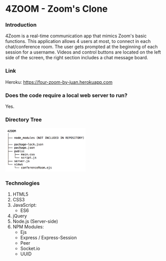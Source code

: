 # 4ZOOM - Zoom's Clone

### Introduction
4Zoom is a real-time communication app that mimics Zoom's basic functions. 
This application allows 4 users at most, to connect in each chat/conference room.
The user gets prompted at the beginning of each session for a username. Videos and 
control buttons are located on the left side of the screen, the right section includes
a chat message board.

### Link
Heroku: https://four-zoom-by-juan.herokuapp.com

### Does the code require a local web server to run?
Yes.

### Directory Tree
<img src="Image/Directory_Zoom_Clone.png" width="50%">

### Technologies
1. HTML5
2. CSS3
3. JavaScript:
   * ES6
4. jQuery
5. Node.js (Server-side)
6. NPM Modules:
   * Ejs
   * Express / Express-Session
   * Peer
   * Socket.io
   * UUID
